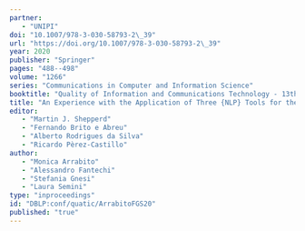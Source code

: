 ```yaml
---
partner:
   - "UNIPI"
doi: "10.1007/978-3-030-58793-2\_39"
url: "https://doi.org/10.1007/978-3-030-58793-2\_39"
year: 2020
publisher: "Springer"
pages: "488--498"
volume: "1266"
series: "Communications in Computer and Information Science"
booktitle: "Quality of Information and Communications Technology - 13th International Conference, {QUATIC} 2020, Faro, Portugal, September 9-11, 2020, Proceedings"
title: "An Experience with the Application of Three {NLP} Tools for the Analysis of Natural Language Requirements"
editor:
   - "Martin J. Shepperd"
   - "Fernando Brito e Abreu"
   - "Alberto Rodrigues da Silva"
   - "Ricardo Pèrez-Castillo"
author:
   - "Monica Arrabito"
   - "Alessandro Fantechi"
   - "Stefania Gnesi"
   - "Laura Semini"
type: "inproceedings"
id: "DBLP:conf/quatic/ArrabitoFGS20"
published: "true"
---
```

